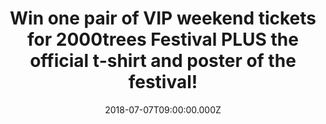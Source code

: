 ---
campaign-uuid: "c-b1a88a3c-f673-45cd-ade1-dde3aac05720"
type: "Competition"
category: "Tickets"
date: "2018-07-07T09:00:00.000Z"
end-date: "2018-07-10T23:59:00.000Z"
disable-form: false
is_promoted: false
has_entry_page: true
title: "Win one pair of VIP weekend tickets for 2000trees Festival PLUS the official\
  \ t-shirt and poster of the festival!"
competition-description: "<p>Win the chance to go along VIP style to this years amazing\
  \ 2000trees Festival taking place in Cheltenham next Thursday 12th, Friday 13th\
  \ and Saturday 14th July thanks to NME AAA!</p>\n<p>We are giving away one pair\
  \ of VIP weekend tickets for 2000trees Festival (no tent or bedding included) PLUS\
  \ the official t-shirt and poster of the festival for one lucky NME AAA member to\
  \ win!</p>\n<p>Wanna be there now? You know what to do…</p>\n"
hero-header: "Win one pair of VIP weekend tickets for 2000trees Festival PLUS the\
  \ official t-shirt and poster of the festival!"
terms-confirmation: "N/A"
banner-img: "https://assets.expresslyapp.com/asset-cd2a7d0f-3b98-4597-afc5-be63023ac77b.jpg"
logo-left-href: "https://www.twothousandtreesfestival.co.uk"
logo-left-image: "https://assets.expresslyapp.com/asset-733b1c1a-4e11-447f-b262-b7d274773b29.jpg"
logo-left-title: "2000trees Festival"
bg-image-hero: "https://assets.expresslyapp.com/asset-6042ec9a-32bb-45c9-bb85-e13ee79162af.jpg"
bg-image-first: "https://assets.expresslyapp.com/asset-abc61751-cdc0-4ace-9a99-80fbe5b33890.jpg"
bg-image-second: "https://assets.expresslyapp.com/asset-a55b1b9c-24c4-4a8a-ad78-d71ec3dd03ba.jpg"
bg-image-third: "https://assets.expresslyapp.com/asset-f39e27f9-819c-4140-a536-ecda43ca2738.jpg"
section1-content: "<p>The multi-award-winning 2000trees Festival is a 3 day extravaganza\
  \ set in the stunning Cotswold Hills. You’ll get a friendly, intimate atmosphere\
  \ plus amazing food and locally produced ciders, ales & lagers.</p>\n<p>Described\
  \ as one of the friendliest festivals you’ll ever go to!</p>\n"
section2-content: "<p>The UK very best, 100% fully independent rock music festival\
  \ is about the music and we’ll give over 130 of the best bands that the world has\
  \ to offer.</p>\n<p>Headliners such as At The Drive In, Enter Shikari and Twin Atlantic,\
  \ long with a host of other bands like Turnstile, Moose Blood, Arcane Roots, Black\
  \ Peaks, Marmozets, Creeper, Sløtface, Dream Wife and that is just the beginning!</p>\n"
section3-content: "<p>If you want to come along with us… HURRY UP! enter the form\
  \ below for a chance to win one pair of VIP weekend tickets for 2000trees Festival\
  \ PLUS the official t-shirt and poster of the festival.</p>\n<p>2000trees, the best\
  \ weekend of your summer guaranteed.</p>\n<p>Good luck!</p>\n"
entry-title: "Win one pair of VIP weekend tickets for 2000trees Festival PLUS the\
  \ official shirt and poster of the festival."
entry-content: "<p>Enter the draw to win one pair of VIP weekend tickets for 2000trees\
  \ Festival PLUS the official t-shirt and poster of the festival by completing the\
  \ form below before 23:59 on 10th of July 2018.</p>\n"
has-winner: false
prize-description: "One pair of VIP weekend tickets for 2000trees Festival.\r\nOne\
  \ limited 2000trees print poster\_(to be collected on site)?\r\nOne 2000trees t-shirt\
  \ (to be collected on site)"
prize-restrictions: "Winner is responsible for any transport costs to/from the event."
special-conditions: "No tent or bedding included"
country-restrictions:
- "GB"
---